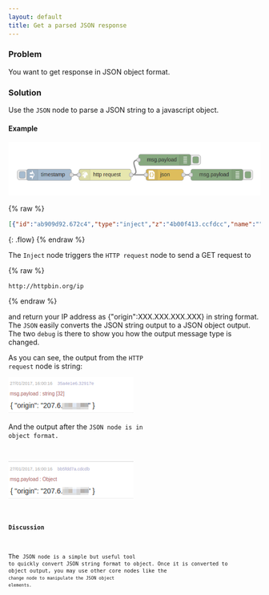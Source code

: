 ```yaml
---
layout: default
title: Get a parsed JSON response
---
```


### Problem

You want to get response in JSON object format.

### Solution

Use the <code class="node">JSON</code> node to parse a JSON string to a javascript object.

#### Example

![](/images/http/http-flow-015.png)

{% raw %}
~~~json
[{"id":"ab909d92.672c4","type":"inject","z":"4b00f413.ccfdcc","name":"","topic":"","payload":"","payloadType":"date","repeat":"","crontab":"","once":false,"x":140,"y":320,"wires":[["23e0887a.d08028"]]},{"id":"23e0887a.d08028","type":"http request","z":"4b00f413.ccfdcc","name":"","method":"GET","ret":"txt","url":"http://httpbin.org/ip","tls":"","x":290,"y":320,"wires":[["d996d75d.46faf8","35a4e1e6.32917e"]]},{"id":"bb5fdd7a.cdcdb","type":"debug","z":"4b00f413.ccfdcc","name":"","active":true,"console":"false","complete":"payload","x":590,"y":320,"wires":[]},{"id":"d996d75d.46faf8","type":"json","z":"4b00f413.ccfdcc","name":"","x":450,"y":320,"wires":[["bb5fdd7a.cdcdb"]]},{"id":"35a4e1e6.32917e","type":"debug","z":"4b00f413.ccfdcc","name":"","active":true,"console":"false","complete":"payload","x":450,"y":280,"wires":[]}]
~~~
{: .flow}
{% endraw %}

The <code class="node">Inject</code> node triggers the <code class="node">HTTP request</code> node to send a GET request to

{% raw %}
~~~text
http://httpbin.org/ip
~~~
{% endraw %}

and return your IP address as {"origin":XXX.XXX.XXX.XXX} in string format. The <code class="node">JSON</code> easily converts the JSON string output to a JSON object output. The two <code class="node">debug</code> is there to show you how the output message type is changed.

As you can see, the output from the <code class="node">HTTP request</code> node is string:

![](/images/http/http-flow-016.png)

And the output after the <code class="node">JSON</node> node is in object format.

![](/images/http/http-flow-017.png)

#### Discussion

The <code class="node">JSON</node> node is a simple but useful tool to quickly convert JSON string format to object. Once it is converted to object output, you may use other core nodes like the <code class="node">change</node> node to manipulate the JSON object elements.
